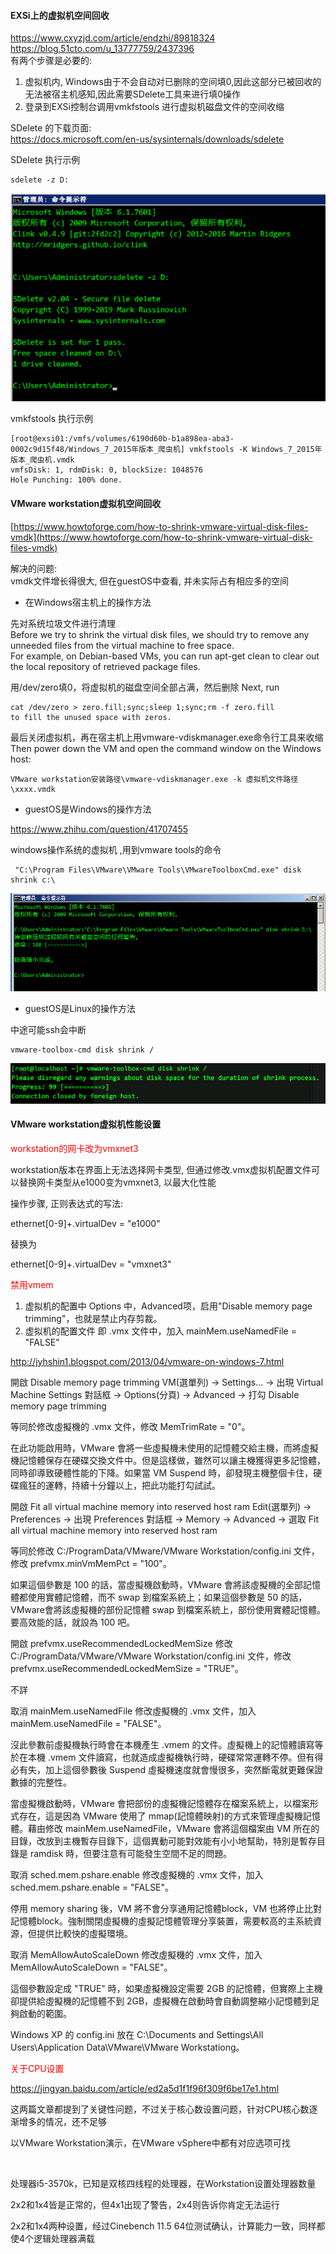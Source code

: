#### EXSi上的虚拟机空间回收
https://www.cxyzjd.com/article/endzhi/89818324  
https://blog.51cto.com/u_13777759/2437396  
有两个步骤是必要的:
1) 虚拟机内, Windows由于不会自动对已删除的空间填0,因此这部分已被回收的无法被宿主机感知,因此需要SDelete工具来进行填0操作
2) 登录到EXSi控制台调用vmkfstools 进行虚拟机磁盘文件的空间收缩

SDelete 的下载页面:  
https://docs.microsoft.com/en-us/sysinternals/downloads/sdelete

SDelete 执行示例
```
sdelete -z D:
```
![](images/7F58YhqgTaU1Er0BjAmwz5dVk4FPeMsZ.png)

vmkfstools 执行示例
```
[root@exsi01:/vmfs/volumes/6190d60b-b1a898ea-aba3-0002c9d15f48/Windows_7_2015年版本_爬虫机] vmkfstools -K Windows_7_2015年版本_爬虫机.vmdk
vmfsDisk: 1, rdmDisk: 0, blockSize: 1048576
Hole Punching: 100% done.
```

#### VMware workstation虚拟机空间回收

[https://www.howtoforge.com/how-to-shrink-vmware-virtual-disk-files-vmdk](https://www.howtoforge.com/how-to-shrink-vmware-virtual-disk-files-vmdk)

解决的问题:  
vmdk文件增长得很大, 但在guestOS中查看, 并未实际占有相应多的空间

* 在Windows宿主机上的操作方法

先对系统垃圾文件进行清理  
Before we try to shrink the virtual disk files, we should try to remove any unneeded files from the virtual machine 
to free space.   
For example, on Debian-based VMs, you can run apt-get clean to clear out the local repository of retrieved package files.

用/dev/zero填0，将虚拟机的磁盘空间全部占满，然后删除
Next, run
```
cat /dev/zero > zero.fill;sync;sleep 1;sync;rm -f zero.fill
to fill the unused space with zeros.
```

最后关闭虚拟机，再在宿主机上用vmware-vdiskmanager.exe命令行工具来收缩  
Then power down the VM and open the command window on the Windows host:
```
VMware workstation安装路径\vmware-vdiskmanager.exe -k 虚拟机文件路径\xxxx.vmdk
```

* guestOS是Windows的操作方法

https://www.zhihu.com/question/41707455

windows操作系统的虚拟机 ,用到vmware tools的命令  
```
 "C:\Program Files\VMware\VMware Tools\VMwareToolboxCmd.exe" disk shrink c:\
```
![](images/b6be90b3gy1gj56hagyemj20n30770st.jpg)
 
* guestOS是Linux的操作方法

中途可能ssh会中断  
```
vmware-toolbox-cmd disk shrink /
```
![](images/b6be90b3gy1gj56he0frrj20ky02pt8y.jpg)

#### VMware workstation虚拟机性能设置

<font color=red>workstation的网卡改为vmxnet3</font>

workstation版本在界面上无法选择网卡类型, 但通过修改.vmx虚拟机配置文件可以替换网卡类型从e1000变为vmxnet3, 以最大化性能

操作步骤, 正则表达式的写法: 

ethernet[0-9]+.virtualDev = "e1000"

替换为

ethernet[0-9]+.virtualDev = "vmxnet3"

<font color=red>禁用vmem</font>

1. 虚拟机的配置中 Options 中，Advanced项，启用"Disable memory page trimming"，也就是禁止内存剪裁。
2. 虚拟机的配置文件 即 .vmx 文件中，加入 mainMem.useNamedFile = "FALSE"

http://jyhshin1.blogspot.com/2013/04/vmware-on-windows-7.html 

開啟 Disable memory page trimming
VM(選單列) → Settings... → 出現 Virtual Machine Settings 對話框 → Options(分頁) → Advanced → 打勾 Disable memory page trimming

等同於修改虛擬機的 .vmx 文件，修改 MemTrimRate = "0"。

在此功能啟用時，VMware 會將一些虛擬機未使用的記憶體交給主機，而將虛擬機記憶體保存在硬碟交換文件中。但是這樣做，雖然可以讓主機獲得更多記憶體，同時卻導致硬體性能的下降。如果當 VM Suspend 時，卻發現主機整個卡住，硬碟瘋狂的運轉，持續十分鐘以上，把此功能打勾試試。

開啟 Fit all virtual machine memory into reserved host ram
Edit(選單列) → Preferences → 出現 Preferences 對話框 → Memory → Advanced → 選取 Fit all virtual machine memory into reserved host ram

等同於修改 C:/ProgramData/VMware/VMware Workstation/config.ini 文件，修改 prefvmx.minVmMemPct = "100"。

如果這個參數是 100 的話，當虛擬機啟動時，VMware 會將該虛擬機的全部記憶體都使用實體記憶體，而不 swap 到檔案系統上；如果這個參數是 50 的話，VMware會將該虛擬機的部份記憶體 swap 到檔案系統上，部份使用實體記憶體。要高效能的話，就設為 100 吧。

開啟 prefvmx.useRecommendedLockedMemSize
修改 C:/ProgramData/VMware/VMware Workstation/config.ini 文件，修改prefvmx.useRecommendedLockedMemSize = "TRUE"。

不詳

取消 mainMem.useNamedFile
修改虛擬機的 .vmx 文件，加入 mainMem.useNamedFile = "FALSE"。

沒此參數前虛擬機執行時會在本機產生 .vmem 的文件。虛擬機上的記憶體讀寫等於在本機 .vmem 文件讀寫，也就造成虛擬機執行時，硬碟常常運轉不停。但有得必有失，加上這個參數後 Suspend 虛擬機速度就會慢很多，突然斷電就更難保證數據的完整性。

當虛擬機啟動時，VMware 會把部份的虛擬機記憶體存在檔案系統上，以檔案形式存在，這是因為 VMware 使用了 mmap(記憶體映射)的方式來管理虛擬機記憶體。藉由修改 mainMem.useNamedFile，VMware 會將這個檔案由 VM 所在的目錄，改放到主機暫存目錄下，這個異動可能對效能有小小地幫助，特別是暫存目錄是 ramdisk 時，但要注意有可能發生空間不足的問題。

取消 sched.mem.pshare.enable
修改虛擬機的 .vmx 文件，加入 sched.mem.pshare.enable = "FALSE"。

停用 memory sharing 後，VM 將不會分享通用記憶體block，VM 也將停止比對記憶體block。強制關閉虛擬機的虛擬記憶體管理分享裝置，需要較高的主系統資源，但提供比較快的虛擬環境。

取消 MemAllowAutoScaleDown
修改虛擬機的 .vmx 文件，加入 MemAllowAutoScaleDown = "FALSE"。

這個參數設定成 "TRUE" 時，如果虛擬機設定需要 2GB 的記憶體，但實際上主機卻提供給虛擬機的記憶體不到 2GB，虛擬機在啟動時會自動調整縮小記憶體到足夠啟動的範圍。

Windows XP 的 config.ini 放在 C:\Documents and Settings\All Users\Application Data\VMware\VMware Workstationg。

<span style="color:red;">关于CPU设置</span>

https://jingyan.baidu.com/article/ed2a5d1f1f96f309f6be17e1.html

这两篇文章都提到了关键性问题，不过关于核心数设置问题，针对CPU核心数逐渐增多的情况，还不足够

以VMware Workstation演示，在VMware vSphere中都有对应选项可找

<br/>

处理器i5-3570k，已知是双核四线程的处理器，在Workstation设置处理器数量

2x2和1x4皆是正常的，但4x1出现了警告，2x4则告诉你肯定无法运行

2x2和1x4两种设置，经过Cinebench 11.5 64位测试确认，计算能力一致，同样都使4个逻辑处理器满载

